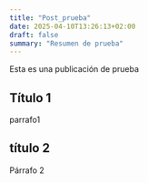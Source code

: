 ```yaml
---
title: "Post_prueba"
date: 2025-04-10T13:26:13+02:00
draft: false
summary: "Resumen de prueba"
---
```


Esta es una publicación de prueba
## Título 1
parrafo1

## título 2
Párrafo 2